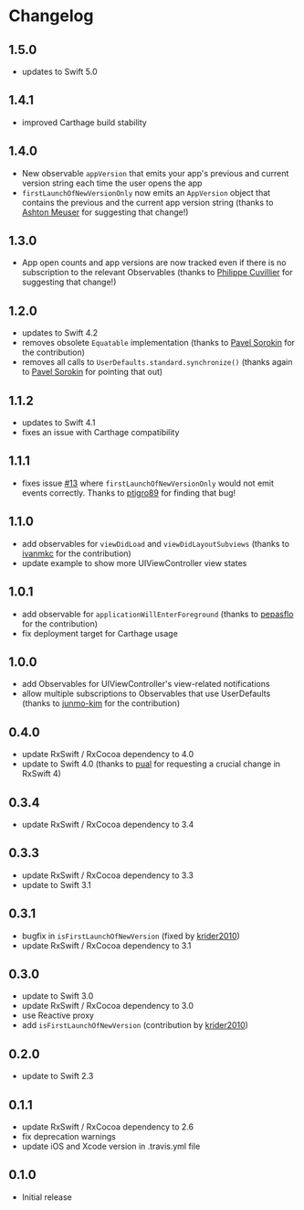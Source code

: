Changelog
=========
1.5.0
-----
- updates to Swift 5.0

1.4.1
-----
- improved Carthage build stability

1.4.0
-----
- New observable `appVersion` that emits your app's previous and current version string each time the user opens the app
- `firstLaunchOfNewVersionOnly` now emits an `AppVersion` object that contains the previous and the current app version string (thanks to [Ashton Meuser](https://github.com/ashtonmeuser) for suggesting that change!)

1.3.0
-----
- App open counts and app versions are now tracked even if there is no subscription to the relevant Observables  (thanks to [Philippe Cuvillier](https://github.com/PhilippeCuvillier) for suggesting that change!)

1.2.0
-----
- updates to Swift 4.2
- removes obsolete `Equatable` implementation (thanks to [Pavel Sorokin](https://github.com/NeverwinterMoon) for the contribution)
- removes all calls to `UserDefaults.standard.synchronize()` (thanks again to [Pavel Sorokin](https://github.com/NeverwinterMoon) for pointing that out)

1.1.2
-----
- updates to Swift 4.1
- fixes an issue with Carthage compatibility

1.1.1
-----
- fixes issue [#13](https://github.com/pixeldock/RxAppState/issues/13) where `firstLaunchOfNewVersionOnly` would not emit events correctly. Thanks to [ptigro89](https://github.com/ptigro89) for finding that bug!

1.1.0
-----
- add observables for `viewDidLoad` and `viewDidLayoutSubviews` (thanks to [ivanmkc](https://github.com/ivanmkc) for the contribution)
- update example to show more UIViewController view states

1.0.1
-----
- add observable for `applicationWillEnterForeground` (thanks to [pepasflo](https://github.com/pepasflo) for the contribution)
- fix deployment target for Carthage usage

1.0.0
-----
- add Observables for UIViewController's view-related notifications
- allow multiple subscriptions to Observables that use UserDefaults (thanks to [junmo-kim](https://github.com/junmo-kim) for the contribution)

0.4.0
-----
- update RxSwift / RxCocoa dependency to 4.0
- update to Swift 4.0 (thanks to [pual](https://github.com/pual) for requesting a crucial change in RxSwift 4)

0.3.4
-----
- update RxSwift / RxCocoa dependency to 3.4

0.3.3
-----
- update RxSwift / RxCocoa dependency to 3.3
- update to Swift 3.1

0.3.1
-----
- bugfix in `isFirstLaunchOfNewVersion` (fixed by [krider2010](https://github.com/krider2010))
- update RxSwift / RxCocoa dependency to 3.1

0.3.0
-----
- update to Swift 3.0
- update RxSwift / RxCocoa dependency to 3.0
- use Reactive proxy
- add `isFirstLaunchOfNewVersion` (contribution by [krider2010](https://github.com/krider2010))

0.2.0
-----
- update to Swift 2.3

0.1.1
-----
- update RxSwift / RxCocoa dependency to 2.6
- fix deprecation warnings
- update iOS and Xcode version in .travis.yml file

0.1.0
-----
- Initial release

